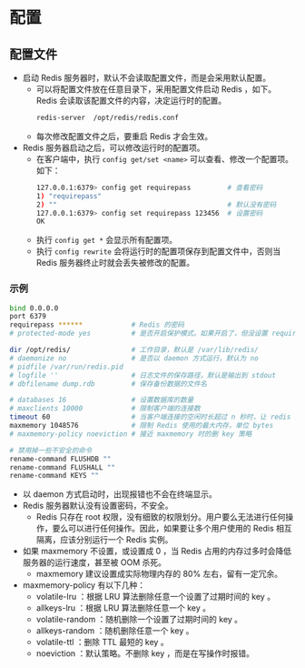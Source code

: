 # 配置

## 配置文件

- 启动 Redis 服务器时，默认不会读取配置文件，而是会采用默认配置。
  - 可以将配置文件放在任意目录下，采用配置文件启动 Redis ，如下。Redis 会读取该配置文件的内容，决定运行时的配置。
    ```sh
    redis-server  /opt/redis/redis.conf
    ```
  - 每次修改配置文件之后，要重启 Redis 才会生效。
- Redis 服务器启动之后，可以修改运行时的配置项。
  - 在客户端中，执行 `config get/set <name>` 可以查看、修改一个配置项。如下：
    ```sh
    127.0.0.1:6379> config get requirepass         # 查看密码
    1) "requirepass"
    2) ""                                          # 默认没有密码
    127.0.0.1:6379> config set requirepass 123456  # 设置密码
    OK
    ```
  - 执行 `config get *` 会显示所有配置项。
  - 执行 `config rewrite` 会将运行时的配置项保存到配置文件中，否则当 Redis 服务器终止时就会丢失被修改的配置。

### 示例

```sh
bind 0.0.0.0
port 6379
requirepass ******            # Redis 的密码
# protected-mode yes          # 是否开启保护模式。如果开启了，但没设置 requirepass ，则会强制设置 bind 127.0.0.1

dir /opt/redis/               # 工作目录，默认是 /var/lib/redis/
# daemonize no                # 是否以 daemon 方式运行，默认为 no
# pidfile /var/run/redis.pid
# logfile ''                  # 日志文件的保存路径，默认是输出到 stdout
# dbfilename dump.rdb         # 保存备份数据的文件名

# databases 16                # 设置数据库的数量
# maxclients 10000            # 限制客户端的连接数
timeout 60                    # 当客户端连接的空闲时长超过 n 秒时，让 redis 断开该连接。默认禁用 timeout ，因此连接数会越来越多
maxmemory 1048576             # 限制 Redis 使用的最大内存，单位 bytes
# maxmemory-policy noeviction # 接近 maxmemory 时的删 key 策略

# 禁用掉一些不安全的命令
rename-command FLUSHDB ""
rename-command FLUSHALL ""
rename-command KEYS ""
```
- 以 daemon 方式启动时，出现报错也不会在终端显示。
- Redis 服务器默认没有设置密码，不安全。
  - Redis 只存在 root 权限，没有细致的权限划分。用户要么无法进行任何操作，要么可以进行任何操作。因此，如果要让多个用户使用的 Redis 相互隔离，应该分别运行一个 Redis 实例。
- 如果 maxmemory 不设置，或设置成 0 ，当 Redis 占用的内存过多时会降低服务器的运行速度，甚至被 OOM 杀死。
  - maxmemory 建议设置成实际物理内存的 80% 左右，留有一定冗余。
- maxmemory-policy 有以下几种：
  - volatile-lru ：根据 LRU 算法删除任意一个设置了过期时间的 key 。
  - allkeys-lru ：根据 LRU 算法删除任意一个 key 。
  - volatile-random ：随机删除一个设置了过期时间的 key 。
  - allkeys-random ：随机删除任意一个 key 。
  - volatile-ttl ：删除 TTL 最短的 key 。
  - noeviction ：默认策略。不删除 key ，而是在写操作时报错。
